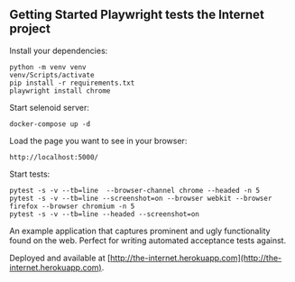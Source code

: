 ## Getting Started Playwright tests the Internet project

Install your dependencies:

    python -m venv venv
    venv/Scripts/activate
    pip install -r requirements.txt
    playwright install chrome

Start selenoid server:

    docker-compose up -d

Load the page you want to see in your browser:

    http://localhost:5000/

Start tests:

    pytest -s -v --tb=line  --browser-channel chrome --headed -n 5
    pytest -s -v --tb=line --screenshot=on --browser webkit --browser firefox --browser chromium -n 5
    pytest -s -v --tb=line --headed --screenshot=on


An example application that captures prominent and ugly functionality found on the web. Perfect for writing automated acceptance tests against.

Deployed and available at [http://the-internet.herokuapp.com](http://the-internet.herokuapp.com).